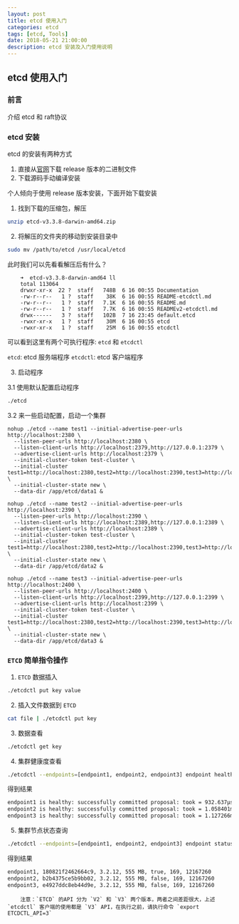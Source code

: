 ```yaml
---
layout: post
title: etcd 使用入门
categories: etcd
tags: [etcd, Tools]
date: 2018-05-21 21:00:00
description: etcd 安装及入门使用说明
---
```


## etcd 使用入门

### 前言
介绍 etcd 和 raft协议

### etcd 安装

etcd 的安装有两种方式

1. 直接从[官网]("https://github.com/coreos/etcd/releases/" "release binary page")下载 release 版本的二进制文件
2. 下载源码手动编译安装

个人倾向于使用 release 版本安装，下面开始下载安装

1. 找到下载的压缩包，解压
```sh
unzip etcd-v3.3.8-darwin-amd64.zip
```

2. 将解压的文件夹的移动到安装目录中
```sh
sudo mv /path/to/etcd /usr/local/etcd
```
此时我们可以先看看解压后有什么？

        ➜  etcd-v3.3.8-darwin-amd64 ll
        total 113064
        drwxr-xr-x  22 ?  staff   748B  6 16 00:55 Documentation
        -rw-r--r--   1 ?  staff    38K  6 16 00:55 README-etcdctl.md
        -rw-r--r--   1 ?  staff   7.1K  6 16 00:55 README.md
        -rw-r--r--   1 ?  staff   7.7K  6 16 00:55 READMEv2-etcdctl.md
        drwx------   3 ?  staff   102B  7 16 23:45 default.etcd
        -rwxr-xr-x   1 ?  staff    30M  6 16 00:55 etcd
        -rwxr-xr-x   1 ?  staff    25M  6 16 00:55 etcdctl


可以看到这里有两个可执行程序: `etcd` 和 `etcdctl`

`etcd`: etcd 服务端程序
`etcdctl`: etcd 客户端程序

3. 启动程序

3.1 使用默认配置启动程序

```bash
./etcd
```

3.2 来一些启动配置，启动一个集群

```shell
nohup ./etcd --name test1 --initial-advertise-peer-urls http://localhost:2380 \
  --listen-peer-urls http://localhost:2380 \
  --listen-client-urls http://localhost:2379,http://127.0.0.1:2379 \
  --advertise-client-urls http://localhost:2379 \
  --initial-cluster-token test-cluster \
  --initial-cluster test1=http://localhost:2380,test2=http://localhost:2390,test3=http://localhost:2400 \
  --initial-cluster-state new \
  --data-dir /app/etcd/data1 &

nohup ./etcd --name test2 --initial-advertise-peer-urls http://localhost:2390 \
  --listen-peer-urls http://localhost:2390 \
  --listen-client-urls http://localhost:2389,http://127.0.0.1:2389 \
  --advertise-client-urls http://localhost:2389 \
  --initial-cluster-token test-cluster \
  --initial-cluster test1=http://localhost:2380,test2=http://localhost:2390,test3=http://localhost:2400 \
  --initial-cluster-state new \
  --data-dir /app/etcd/data2 &

nohup ./etcd --name test3 --initial-advertise-peer-urls http://localhost:2400 \
  --listen-peer-urls http://localhost:2400 \
  --listen-client-urls http://localhost:2399,http://127.0.0.1:2399 \
  --advertise-client-urls http://localhost:2399 \
  --initial-cluster-token test-cluster \
  --initial-cluster test1=http://localhost:2380,test2=http://localhost:2390,test3=http://localhost:2400 \
  --initial-cluster-state new \
  --data-dir /app/etcd/data3 &
```

### `ETCD` 简单指令操作

1. `ETCD` 数据插入

```bash
./etcdctl put key value
```

2. 插入文件数据到 `ETCD`

```bash
cat file | ./etcdctl put key
```

3. 数据查看

```bash
./etcdctl get key
```

4. 集群健康度查看

```bash
./etcdctl --endpoints=[endpoint1, endpoint2, endpoint3] endpoint health
```
得到结果

```bash
endpoint1 is healthy: successfully committed proposal: took = 932.637µs
endpoint2 is healthy: successfully committed proposal: took = 1.058401ms
endpoint3 is healthy: successfully committed proposal: took = 1.127266ms
```

5. 集群节点状态查询

```bash
./etcdctl --endpoints=[endpoint1, endpoint2, endpoint3] endpoint status
```
得到结果

```bash
endpoint1, 180821f2462664c9, 3.2.12, 555 MB, true, 169, 12167260
endpoint2, b2b4375ce5b9bb02, 3.2.12, 555 MB, false, 169, 12167260
endpoint3, e4927ddc8eb44d9e, 3.2.12, 555 MB, false, 169, 12167260
```


        注意：`ETCD` 的API 分为 `V2` 和 `V3` 两个版本，两者之间差距很大，上述 `etcdctl` 客户端的使用都是 `V3` API，在执行之前，请执行命令 `export ETCDCTL_API=3`
